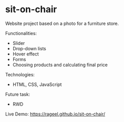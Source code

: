 # sit-on-chair

Website project based on a photo for a furniture store.

Functionalities:

*   Slider
*   Drop-down lists
*   Hover effect
*   Forms
*   Choosing products and calculating final price

Technologies:

*   HTML, CSS, JavaScript

Future task:

*   RWD

Live Demo:
https://rageel.github.io/sit-on-chair/
